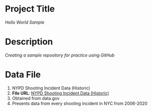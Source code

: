 # Project Title
*Hello World Sample*

 

# Description
*Creating a sample repository for practice using GitHub*

# Data File
1. NYPD Shooting Incident Data (Historic)
2. **File URL**: [NYPD Shooting Incident Data (Historic)](https://catalog.data.gov/dataset/nypd-shooting-incident-data-historic)
3. Obtained from data.gov
4. Presents data from every shooting incident in NYC from 2006-2020
